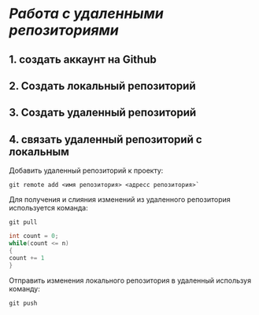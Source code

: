# *Работа с удаленными репозиториями*

## 1. создать аккаунт на Github ##
 
## 2. Создать локальный репозиторий ##

## 3. Создать удаленный репозиторий ##

## 4. связать удаленный репозиторий с локальным ##


Добавить удаленный репозиторий к проекту:

```
git remote add <имя репозитория> <адресс репозитория>` 
```

Для получения и слияния изменений из удаленного репозитория используется команда:
```
git pull
```

```C#
int count = 0;
while(count <= n)
{
count += 1
}
```

Отправить изменения локального репозитория в удаленный используя команду:

```
git push
```
